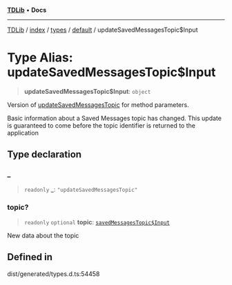 [**TDLib**](../../../../../../README.md) • **Docs**

***

[TDLib](../../../../../../modules.md) / [index](../../../../../README.md) / [types](../../../README.md) / [default](../README.md) / updateSavedMessagesTopic$Input

# Type Alias: updateSavedMessagesTopic$Input

> **updateSavedMessagesTopic$Input**: `object`

Version of [updateSavedMessagesTopic](updateSavedMessagesTopic.md) for method parameters.

Basic information about a Saved Messages topic has changed. This update is guaranteed to come before the topic identifier is returned to the application

## Type declaration

### \_

> `readonly` **\_**: `"updateSavedMessagesTopic"`

### topic?

> `readonly` `optional` **topic**: [`savedMessagesTopic$Input`](savedMessagesTopic$Input-1.md)

New data about the topic

## Defined in

dist/generated/types.d.ts:54458
